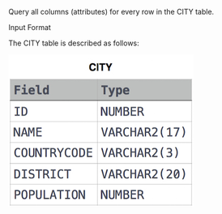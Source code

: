 Query all columns (attributes) for every row in the CITY table.

Input Format

The CITY table is described as follows: 

![CITY](select-all/CITY.jpg)
